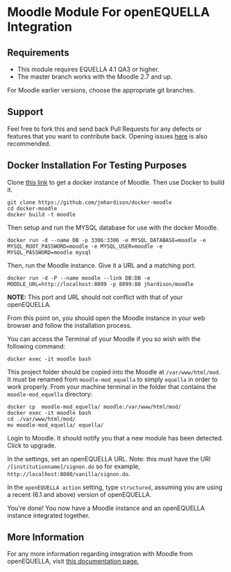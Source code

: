 Moodle Module For openEQUELLA Integration
=========================================

Requirements
------------

- This module requires EQUELLA 4.1 QA3 or higher.
- The master branch works with the Moodle 2.7 and up.

For Moodle earlier versions, choose the appropriate git branches.

Support
-------

Feel free to fork this and send back Pull Requests for any defects or features
that you want to contribute back. Opening issues
[here](https://github.com/equella/moodle-mod_equella/issues) is also recommended.

Docker Installation For Testing Purposes
----------------------------------------
 
Clone [this link](https://github.com/jmhjjardison/docker-moodle) to get a docker instance of Moodle.
Then use Docker to build it.

```
git clone https://github.com/jmhardison/docker-moodle
cd docker-moodle
docker build -t moodle
```

Then setup and run the MYSQL database for use with the docker Moodle.
 
```
docker run -d --name DB -p 3306:3306 -e MYSQL_DATABASE=moodle -e MYSQL_ROOT_PASSWORD=moodle -e MYSQL_USER=moodle -e MYSQL_PASSWORD=moodle mysql
```

Then, run the Moodle instance. Give it a URL  and a matching port. 

```
docker run -d -P --name moodle --link DB:DB -e MOODLE_URL=http://localhost:8099 -p 8099:80 jhardison/moodle
```

__NOTE:__ 
This port and URL should not conflict with that of your openEQUELLA.

From this point on, you should open the Moodle instance in your web browser
and follow the installation process.
 
You can access the Terminal of your Moodle if you so wish with the following command:

```
docker exec -it moodle bash
```

This project folder should be copied into the Moodle at `/var/www/html/mod`. It must be renamed from `moodle-mod_equella`
to simply `equella` in order to work properly. From your machine terminal in the folder that contains the `moodle-mod_equella` directory:

```
docker cp  moodle-mod_equella/ moodle:/var/www/html/mod/
docker exec -it moodle bash
cd ./var/www/html/mod/
mv moodle-mod_equella/ equella/
```

Login to Moodle. It should notify you that a new module has been detected. Click to upgrade.

In the settings, set an openEQUELLA URL. Note: this must have the URI `/[institutionname]/signon.do` so 
for example, `http://localhost:8080/vanilla/signon.do`.

In the `openEQUELLA action` setting, type `structured`, assuming you are using a recent (6.1 and above) version of openEQUELLA.

You're done! You now have a Moodle instance and an openEQUELLA instance integrated together.

More Information
----------------

For any more information regarding integration with Moodle from openEQUELLA, visit [this documentation page.](http://equella.github.io/guides/MoodleIntegrationGuide.html)

